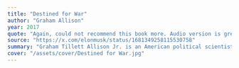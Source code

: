 ```yaml
---
title: "Destined for War"
author: "Graham Allison"
year: 2017
quote: "Again, could not recommend this book more. Audio version is great."
source: "https://x.com/elonmusk/status/1681349258115530758"
summary: "Graham Tillett Allison Jr. is an American political scientist and the Douglas Dillon Professor of Government at the John F. Kennedy School of Government at Harvard University."
cover: "/assets/cover/Destined for War.jpg"
---
```

